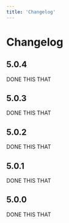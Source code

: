 ```yaml
---
title: 'Changelog'
---
```


# Changelog

## 5.0.4

DONE THIS THAT

## 5.0.3

DONE THIS THAT

## 5.0.2

DONE THIS THAT

## 5.0.1

DONE THIS THAT

## 5.0.0

DONE THIS THAT